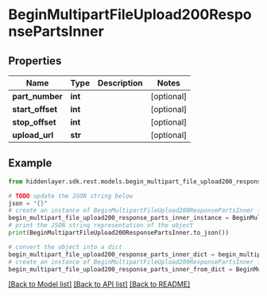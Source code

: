 # BeginMultipartFileUpload200ResponsePartsInner


## Properties

Name | Type | Description | Notes
------------ | ------------- | ------------- | -------------
**part_number** | **int** |  | [optional] 
**start_offset** | **int** |  | [optional] 
**stop_offset** | **int** |  | [optional] 
**upload_url** | **str** |  | [optional] 

## Example

```python
from hiddenlayer.sdk.rest.models.begin_multipart_file_upload200_response_parts_inner import BeginMultipartFileUpload200ResponsePartsInner

# TODO update the JSON string below
json = "{}"
# create an instance of BeginMultipartFileUpload200ResponsePartsInner from a JSON string
begin_multipart_file_upload200_response_parts_inner_instance = BeginMultipartFileUpload200ResponsePartsInner.from_json(json)
# print the JSON string representation of the object
print(BeginMultipartFileUpload200ResponsePartsInner.to_json())

# convert the object into a dict
begin_multipart_file_upload200_response_parts_inner_dict = begin_multipart_file_upload200_response_parts_inner_instance.to_dict()
# create an instance of BeginMultipartFileUpload200ResponsePartsInner from a dict
begin_multipart_file_upload200_response_parts_inner_from_dict = BeginMultipartFileUpload200ResponsePartsInner.from_dict(begin_multipart_file_upload200_response_parts_inner_dict)
```
[[Back to Model list]](../README.md#documentation-for-models) [[Back to API list]](../README.md#documentation-for-api-endpoints) [[Back to README]](../README.md)


